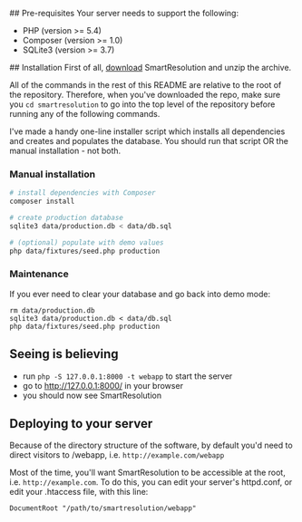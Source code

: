 ## Pre-requisites
Your server needs to support the following:

* PHP (version >= 5.4)
* Composer (version >= 1.0)
* SQLite3 (version >= 3.7)

## Installation
First of all, [download](/download) SmartResolution and unzip the archive.

All of the commands in the rest of this README are relative to the root of the repository. Therefore, when you've downloaded the repo, make sure you `cd smartresolution` to go into the top level of the repository before running any of the following commands.

I've made a handy one-line installer script which installs all dependencies and creates and populates the database. You should run that script OR the manual installation - not both.

### Manual installation

```bash
# install dependencies with Composer 
composer install

# create production database
sqlite3 data/production.db < data/db.sql

# (optional) populate with demo values
php data/fixtures/seed.php production
```

### Maintenance
If you ever need to clear your database and go back into demo mode:

```
rm data/production.db
sqlite3 data/production.db < data/db.sql
php data/fixtures/seed.php production
```

## Seeing is believing
* run `php -S 127.0.0.1:8000 -t webapp` to start the server
* go to http://127.0.0.1:8000/ in your browser
* you should now see SmartResolution

## Deploying to your server
Because of the directory structure of the software, by default you'd need to direct visitors to /webapp, i.e. `http://example.com/webapp`

Most of the time, you'll want SmartResolution to be accessible at the root, i.e. `http://example.com`. To do this, you can edit your server's httpd.conf, or edit your .htaccess file, with this line:

```
DocumentRoot "/path/to/smartresolution/webapp"
```